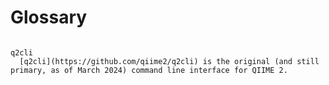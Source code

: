 # Glossary

```{glossary}

q2cli
  [q2cli](https://github.com/qiime2/q2cli) is the original (and still primary, as of March 2024) command line interface for QIIME 2.

```
